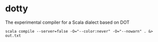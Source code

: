 dotty
=====

The experimental compiler for a Scala dialect based on DOT

```
scala compile --server=false -O="--color:never" -O="--nowarn" . &> out.txt
```
